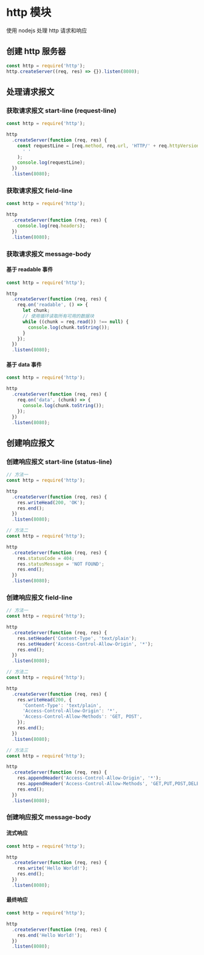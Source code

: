 # http 模块

使用 nodejs 处理 http 请求和响应

## 创建 http 服务器

```js
const http = require('http');
http.createServer((req, res) => {}).listen(8080);
```

## 处理请求报文

### 获取请求报文 start-line (request-line)

```js
const http = require('http');

http
  .createServer(function (req, res) {
    const requestLine = [req.method, req.url, 'HTTP/' + req.httpVersion].join(
      ' '
    );
    console.log(requestLine);
  })
  .listen(8080);
```

### 获取请求报文 field-line

```js
const http = require('http');

http
  .createServer(function (req, res) {
    console.log(req.headers);
  })
  .listen(8080);
```

### 获取请求报文 message-body

#### 基于 readable 事件

```js
const http = require('http');

http
  .createServer(function (req, res) {
    req.on('readable', () => {
      let chunk;
      // 使用循环读取所有可用的数据块
      while ((chunk = req.read()) !== null) {
        console.log(chunk.toString());
      }
    });
  })
  .listen(8080);
```

#### 基于 data 事件

```js
const http = require('http');

http
  .createServer(function (req, res) {
    req.on('data', (chunk) => {
      console.log(chunk.toString());
    });
  })
  .listen(8080);
```

## 创建响应报文

### 创建响应报文 start-line (status-line)

```js
// 方法一
const http = require('http');

http
  .createServer(function (req, res) {
    res.writeHead(200, 'OK');
    res.end();
  })
  .listen(8080);

// 方法二
const http = require('http');

http
  .createServer(function (req, res) {
    res.statusCode = 404;
    res.statusMessage = 'NOT FOUND';
    res.end();
  })
  .listen(8080);
```

### 创建响应报文 field-line

```js
// 方法一
const http = require('http');

http
  .createServer(function (req, res) {
    res.setHeader('Content-Type', 'text/plain');
    res.setHeader('Access-Control-Allow-Origin', '*');
    res.end();
  })
  .listen(8080);

// 方法二
const http = require('http');

http
  .createServer(function (req, res) {
    res.writeHead(200, {
      'Content-Type': 'text/plain',
      'Access-Control-Allow-Origin': '*',
      'Access-Control-Allow-Methods': 'GET, POST',
    });
    res.end();
  })
  .listen(8080);

// 方法三
const http = require('http');

http
  .createServer(function (req, res) {
    res.appendHeader('Access-Control-Allow-Origin', '*');
    res.appendHeader('Access-Control-Allow-Methods', 'GET,PUT,POST,DELETE');
    res.end();
  })
  .listen(8080);
```

### 创建响应报文 message-body

#### 流式响应

```js
const http = require('http');

http
  .createServer(function (req, res) {
    res.write('Hello World!');
    res.end();
  })
  .listen(8080);
```

#### 最终响应

```js
const http = require('http');

http
  .createServer(function (req, res) {
    res.end('Hello World!');
  })
  .listen(8080);
```
